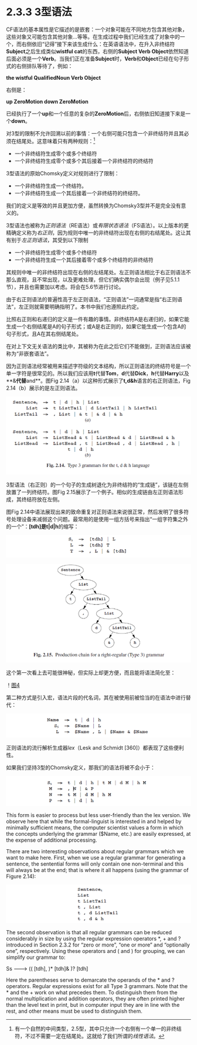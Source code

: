 # 2.3.3 3型语法

CF语法的基本属性是它描述的是嵌套：一个对象可能在不同地方包含其他对象，这些对象又可能包含其他对象...等等。在生成过程中我们已经生成了对象中的一个，而右侧依旧“记得”接下来该生成什么：在英语语法中，在升入非终结符**Subject**之后生成类似**wistful cat**的东西，右侧的**Subject Verb Object**依然知道后面必须是一个**Verb**。当我们正在准备**Subject**时，**Verb**和**Object**已经在句子形式的右侧排队等待了，例如：

**the wistful QualifiedNoun Verb Object**

右侧是：

**up ZeroMotion down ZeroMotion**

已经执行了一个**up**和一个任意的复杂的**ZeroMotion**后，右侧依旧知道接下来是一个**down**。

对3型的限制不允许回溯以前的事情：一个右侧可能只包含一个非终结符并且其必须在结尾处。这意味着只有两种规则：[^1]

- 一个非终结符生成零个或多个终结符
- 一个非终结符生成零个或多个其后接着一个非终结符的终结符

3型语法的原始Chomsky定义对规则进行了限制：

- 一个非终结符生成一个终结符。
- 一个非终结符生成一个其后接着一个非终结符的终结符。

我们的定义是等效的并且更加方便，虽然转换为Chomsky3型并不是完全没有意义的。

3型语法也被称为*正则语法*（RE语法）或*有限状态语法*（FS语法）。以上版本的更精确定义称为*右正则*，因为规则中唯一的非终结符出现在右侧的右结尾处。这让其有别于*左正则语法*，其受到以下限制

- 一个非终结符生成零个或多个终结符
- 一个非终结符生成一个其后接着零个或多个终结符的非终结符

其规则中唯一的非终结符出现在右侧的左结尾处。左正则语法相比于右正则语法不那么直观，且不常出现，以及更难处理，但它们确实偶尔会出现（例子见5.1.1节），并且也需要加以考虑。将会在5.6节进行讨论。

由于右正则语法的普遍性高于左正则语法，“正则语法”一词通常是指“右正则语法”，左正则就需要明确指明了。本书中我们也遵照此约定。

比照右正则和右递归的定义是一件有趣的事情。非终结符A是右递归的，如果它能生成一个右侧结尾是A的句子形式；或A是右正则的，如果它能生成一个包含A的句子形式，且A在其右侧结尾处。

在对上下文无关语法的类比中，其被称为在此之后它们不能做到，正则语法应该被称为“非嵌套语法”。

因为正则语法经常被用来描述字符级的文本结构，所以正则语法的终结符号是一个单一字符是很常见的。所以我们应该用**t**代替**Tom**，**d**代替**Dick**，**h**代替**Harry**以及**&**代替**and**。图Fig 2.14（a）以这种形式展示了**t,d&h**语言的右正则语法，Fig 2.14（b）展示的是左正则语法。

![图1 Fig 2.14](../../img/2.3.3_1-Fig.2.14.png)

3型语法（右正则）的一个句子的生成树退化为非终结符的“生成链”，该链在左侧放置了一列终结符。图Fig 2.15展示了一个例子。相似的生成链由左正则语法形成，其终结符放在左侧。

图Fig 2.14中语法展现出来的致命重复对正则语法来说很正常，然后发明了很多符号处理设备来减弱这个问题。最常用的是使用一组方括号来指出“一组字符集之外的一个”：**[tdh]**是**t|d|h**的缩写：

![图2](../../img/2.3.3_2.png)

![图3 Fig 2.15](../../img/2.3.3_3-FIg.2.15.png)

这个第一次看上去可能很神秘，但实际上却更方便，而且能将语法简化至：

！[图4](../../img/2.3.3_4.png)

第二种方式是引入宏，语法片段的代名词，其在被使用前被恰当的在语法中进行替代：

![图5](../../img/2.3.3_5.png)

正则语法的流行解析生成器*lex*（Lesk and Schmidt [360]）都表现了这些便利性。

如果我们坚持3型的Chomsky定义，那我们的语法将被不会小于：

![图6](../../img/2.3.3_6.png)

This form is easier to process but less user-friendly than the lex version. We observe here that while the formal-linguist is interested in and helped by minimally sufficient means, the computer scientist values a form in which the concepts underlying the grammar ($Name, etc.) are easily expressed, at the expense of additional processing.

There are two interesting observations about regular grammars which we want to make here. First, when we use a regular grammar for generating a sentence, the sentential forms will only contain one non-terminal and this will always be at the end; that is where it all happens (using the grammar of Figure 2.14):

![图7](../../img/2.3.3_7.png)

The second observation is that all regular grammars can be reduced considerably in size by using the regular expression operators *, + and ? introduced in Section 2.3.2 for “zero or more”, “one or more” and “optionally one”, respectively. Using these operators and ( and ) for grouping, we can simplify our grammar to:

Ss ---> (( [tdh], )* [tdh]& )? [tdh]

Here the parentheses serve to demarcate the operands of the * and ? operators. Regular expressions exist for all Type 3 grammars. Note that the * and the + work on what precedes them. To distinguish them from the normal multiplication and addition operators, they are often printed higher than the level text in print, but in computer input they are in line with the rest, and other means must be used to distinguish them.




[^1]:有一个自然的中间类型，2.5型，其中只允许一个右侧有一个单一的非终结符，不过不需要一定在结尾处。这就给了我们所谓的*线性语法*。